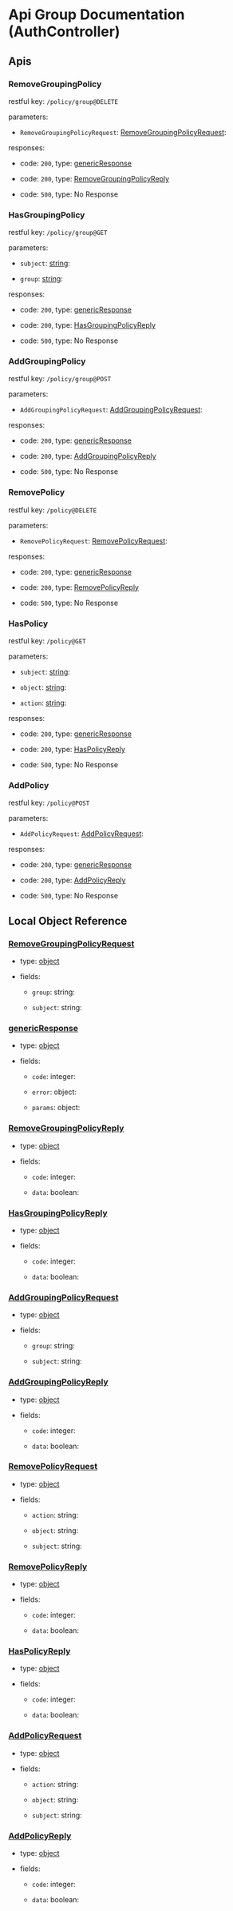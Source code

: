 
# Api Group Documentation (AuthController)

<!--beg l desc_AuthController -->

<!--end l-->

## Apis


### RemoveGroupingPolicy

restful key: `/policy/group@DELETE`

<!--beg l desc_RemoveGroupingPolicy -->

<!--end l-->

parameters:

+ `RemoveGroupingPolicyRequest`: [RemoveGroupingPolicyRequest](#RemoveGroupingPolicyRequest): 
    <!--beg l desc_RemoveGroupingPolicy_params_RemoveGroupingPolicyRequest -->
    
    <!--end l-->


responses:

+ code: `200`, type: [genericResponse](#genericResponse)
    <!--beg l desc_RemoveGroupingPolicy_response_200_[genericResponse](#genericResponse) -->
    
    <!--end l-->


+ code: `200`, type: [RemoveGroupingPolicyReply](#RemoveGroupingPolicyReply)
    <!--beg l desc_RemoveGroupingPolicy_response_200_[RemoveGroupingPolicyReply](#RemoveGroupingPolicyReply) -->
    
    <!--end l-->


+ code: `500`, type: No Response
    <!--beg l desc_RemoveGroupingPolicy_response_500_No Response -->
    
    <!--end l-->




### HasGroupingPolicy

restful key: `/policy/group@GET`

<!--beg l desc_HasGroupingPolicy -->

<!--end l-->

parameters:

+ `subject`: [string](#string): 
    <!--beg l desc_HasGroupingPolicy_params_subject -->
    
    <!--end l-->


+ `group`: [string](#string): 
    <!--beg l desc_HasGroupingPolicy_params_group -->
    
    <!--end l-->


responses:

+ code: `200`, type: [genericResponse](#genericResponse)
    <!--beg l desc_HasGroupingPolicy_response_200_[genericResponse](#genericResponse) -->
    
    <!--end l-->


+ code: `200`, type: [HasGroupingPolicyReply](#HasGroupingPolicyReply)
    <!--beg l desc_HasGroupingPolicy_response_200_[HasGroupingPolicyReply](#HasGroupingPolicyReply) -->
    
    <!--end l-->


+ code: `500`, type: No Response
    <!--beg l desc_HasGroupingPolicy_response_500_No Response -->
    
    <!--end l-->




### AddGroupingPolicy

restful key: `/policy/group@POST`

<!--beg l desc_AddGroupingPolicy -->

<!--end l-->

parameters:

+ `AddGroupingPolicyRequest`: [AddGroupingPolicyRequest](#AddGroupingPolicyRequest): 
    <!--beg l desc_AddGroupingPolicy_params_AddGroupingPolicyRequest -->
    
    <!--end l-->


responses:

+ code: `200`, type: [genericResponse](#genericResponse)
    <!--beg l desc_AddGroupingPolicy_response_200_[genericResponse](#genericResponse) -->
    
    <!--end l-->


+ code: `200`, type: [AddGroupingPolicyReply](#AddGroupingPolicyReply)
    <!--beg l desc_AddGroupingPolicy_response_200_[AddGroupingPolicyReply](#AddGroupingPolicyReply) -->
    
    <!--end l-->


+ code: `500`, type: No Response
    <!--beg l desc_AddGroupingPolicy_response_500_No Response -->
    
    <!--end l-->




### RemovePolicy

restful key: `/policy@DELETE`

<!--beg l desc_RemovePolicy -->

<!--end l-->

parameters:

+ `RemovePolicyRequest`: [RemovePolicyRequest](#RemovePolicyRequest): 
    <!--beg l desc_RemovePolicy_params_RemovePolicyRequest -->
    
    <!--end l-->


responses:

+ code: `200`, type: [genericResponse](#genericResponse)
    <!--beg l desc_RemovePolicy_response_200_[genericResponse](#genericResponse) -->
    
    <!--end l-->


+ code: `200`, type: [RemovePolicyReply](#RemovePolicyReply)
    <!--beg l desc_RemovePolicy_response_200_[RemovePolicyReply](#RemovePolicyReply) -->
    
    <!--end l-->


+ code: `500`, type: No Response
    <!--beg l desc_RemovePolicy_response_500_No Response -->
    
    <!--end l-->




### HasPolicy

restful key: `/policy@GET`

<!--beg l desc_HasPolicy -->

<!--end l-->

parameters:

+ `subject`: [string](#string): 
    <!--beg l desc_HasPolicy_params_subject -->
    
    <!--end l-->


+ `object`: [string](#string): 
    <!--beg l desc_HasPolicy_params_object -->
    
    <!--end l-->


+ `action`: [string](#string): 
    <!--beg l desc_HasPolicy_params_action -->
    
    <!--end l-->


responses:

+ code: `200`, type: [genericResponse](#genericResponse)
    <!--beg l desc_HasPolicy_response_200_[genericResponse](#genericResponse) -->
    
    <!--end l-->


+ code: `200`, type: [HasPolicyReply](#HasPolicyReply)
    <!--beg l desc_HasPolicy_response_200_[HasPolicyReply](#HasPolicyReply) -->
    
    <!--end l-->


+ code: `500`, type: No Response
    <!--beg l desc_HasPolicy_response_500_No Response -->
    
    <!--end l-->




### AddPolicy

restful key: `/policy@POST`

<!--beg l desc_AddPolicy -->

<!--end l-->

parameters:

+ `AddPolicyRequest`: [AddPolicyRequest](#AddPolicyRequest): 
    <!--beg l desc_AddPolicy_params_AddPolicyRequest -->
    
    <!--end l-->


responses:

+ code: `200`, type: [genericResponse](#genericResponse)
    <!--beg l desc_AddPolicy_response_200_[genericResponse](#genericResponse) -->
    
    <!--end l-->


+ code: `200`, type: [AddPolicyReply](#AddPolicyReply)
    <!--beg l desc_AddPolicy_response_200_[AddPolicyReply](#AddPolicyReply) -->
    
    <!--end l-->


+ code: `500`, type: No Response
    <!--beg l desc_AddPolicy_response_500_No Response -->
    
    <!--end l-->




## Local Object Reference




### [RemoveGroupingPolicyRequest](./ObjectModelSpec.md#RemoveGroupingPolicyRequest)

+ type: [object](#RemoveGroupingPolicyRequest)

+ fields:
    
    + `group`: string: 
        <!--beg l desc_{{object_name}}_group -->
        
        <!--end l-->

    + `subject`: string: 
        <!--beg l desc_{{object_name}}_subject -->
        
        <!--end l-->

    
### [genericResponse](./ObjectModelSpec.md#genericResponse)

+ type: [object](#genericResponse)

+ fields:
    
    + `code`: integer: 
        <!--beg l desc_{{object_name}}_code -->
        
        <!--end l-->

    + `error`: object: 
        <!--beg l desc_{{object_name}}_error -->
        
        <!--end l-->

    + `params`: object: 
        <!--beg l desc_{{object_name}}_params -->
        
        <!--end l-->

    
### [RemoveGroupingPolicyReply](./ObjectModelSpec.md#RemoveGroupingPolicyReply)

+ type: [object](#RemoveGroupingPolicyReply)

+ fields:
    
    + `code`: integer: 
        <!--beg l desc_{{object_name}}_code -->
        
        <!--end l-->

    + `data`: boolean: 
        <!--beg l desc_{{object_name}}_data -->
        
        <!--end l-->

    
### [HasGroupingPolicyReply](./ObjectModelSpec.md#HasGroupingPolicyReply)

+ type: [object](#HasGroupingPolicyReply)

+ fields:
    
    + `code`: integer: 
        <!--beg l desc_{{object_name}}_code -->
        
        <!--end l-->

    + `data`: boolean: 
        <!--beg l desc_{{object_name}}_data -->
        
        <!--end l-->

    
### [AddGroupingPolicyRequest](./ObjectModelSpec.md#AddGroupingPolicyRequest)

+ type: [object](#AddGroupingPolicyRequest)

+ fields:
    
    + `group`: string: 
        <!--beg l desc_{{object_name}}_group -->
        
        <!--end l-->

    + `subject`: string: 
        <!--beg l desc_{{object_name}}_subject -->
        
        <!--end l-->

    
### [AddGroupingPolicyReply](./ObjectModelSpec.md#AddGroupingPolicyReply)

+ type: [object](#AddGroupingPolicyReply)

+ fields:
    
    + `code`: integer: 
        <!--beg l desc_{{object_name}}_code -->
        
        <!--end l-->

    + `data`: boolean: 
        <!--beg l desc_{{object_name}}_data -->
        
        <!--end l-->

    
### [RemovePolicyRequest](./ObjectModelSpec.md#RemovePolicyRequest)

+ type: [object](#RemovePolicyRequest)

+ fields:
    
    + `action`: string: 
        <!--beg l desc_{{object_name}}_action -->
        
        <!--end l-->

    + `object`: string: 
        <!--beg l desc_{{object_name}}_object -->
        
        <!--end l-->

    + `subject`: string: 
        <!--beg l desc_{{object_name}}_subject -->
        
        <!--end l-->

    
### [RemovePolicyReply](./ObjectModelSpec.md#RemovePolicyReply)

+ type: [object](#RemovePolicyReply)

+ fields:
    
    + `code`: integer: 
        <!--beg l desc_{{object_name}}_code -->
        
        <!--end l-->

    + `data`: boolean: 
        <!--beg l desc_{{object_name}}_data -->
        
        <!--end l-->

    
### [HasPolicyReply](./ObjectModelSpec.md#HasPolicyReply)

+ type: [object](#HasPolicyReply)

+ fields:
    
    + `code`: integer: 
        <!--beg l desc_{{object_name}}_code -->
        
        <!--end l-->

    + `data`: boolean: 
        <!--beg l desc_{{object_name}}_data -->
        
        <!--end l-->

    
### [AddPolicyRequest](./ObjectModelSpec.md#AddPolicyRequest)

+ type: [object](#AddPolicyRequest)

+ fields:
    
    + `action`: string: 
        <!--beg l desc_{{object_name}}_action -->
        
        <!--end l-->

    + `object`: string: 
        <!--beg l desc_{{object_name}}_object -->
        
        <!--end l-->

    + `subject`: string: 
        <!--beg l desc_{{object_name}}_subject -->
        
        <!--end l-->

    
### [AddPolicyReply](./ObjectModelSpec.md#AddPolicyReply)

+ type: [object](#AddPolicyReply)

+ fields:
    
    + `code`: integer: 
        <!--beg l desc_{{object_name}}_code -->
        
        <!--end l-->

    + `data`: boolean: 
        <!--beg l desc_{{object_name}}_data -->
        
        <!--end l-->

    

